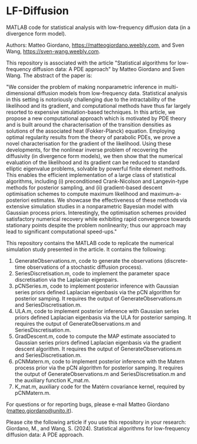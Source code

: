 # LF-Diffusion

MATLAB code for statistical analysis with low-frequency diffusion data (in a divergence form model).

Authors: Matteo Giordano, https://matteogiordano.weebly.com, and Sven Wang, https://sven-wang.weebly.com.

This repository is associated with the article "Statistical algorithms for low-frequency diffusion data: A PDE approach" by Matteo Giordano and Sven Wang. The abstract of the paper is:

"We consider the problem of making nonparametric inference in multi-dimensional diffusion models from low-frequency data. Statistical analysis in this setting is notoriously challenging due to the intractability of the likelihood and its gradient, and computational methods have thus far largely resorted to expensive simulation-based techniques. In this article, we propose a new computational approach which is motivated by PDE theory and is built around the characterisation of the transition densities as solutions of the associated heat (Fokker-Planck) equation. Employing optimal regularity results from the theory of parabolic PDEs, we prove a novel characterisation for the gradient of the likelihood. Using these developments, for the nonlinear inverse problem of recovering the diffusivity (in divergence form models), we then show that the numerical evaluation of the likelihood and its gradient can be reduced to standard elliptic eigenvalue problems, solvable by powerful finite element methods. This enables the efficient implementation of a large class of statistical algorithms, including (i) preconditioned Crank-Nicolson and Langevin-type methods for posterior sampling, and (ii) gradient-based descent optimisation schemes to compute maximum likelihood and maximum-a-posteriori estimates. We showcase the effectiveness of these methods via extensive simulation studies in a nonparametric Bayesian model with Gaussian process priors. Interestingly, the optimisation schemes provided satisfactory  numerical recovery while exhibiting rapid convergence towards stationary points  despite the problem nonlinearity; thus our approach may lead to significant computational speed-ups."

This repository contains the MATLAB code to replicate the numerical simulation study presented in the article. It contains the following:

1. GenerateObservations.m, code to generate the observations (discrete-time observations of a stochastic diffusion process).
2. SeriesDiscretisation.m, code to implement the parameter space discretisation via the Laplacian eigenpairs.
3. pCNSeries.m, code to implement posterior inference with Gaussian series priors defined Laplacian eigenbasis via the pCN algorithm for posterior samping. It requires the output of GenerateObservations.m and SeriesDiscretisation.m.
4. ULA.m, code to implement posterior inference with Gaussian series priors defined Laplacian eigenbasis via the ULA for posterior samping. It requires the output of GenerateObservations.m and SeriesDiscretisation.m.
5. GradDescent.m, code to compute the MAP estimate associated to Gaussian series priors defined Laplacian eigenbasis via the gradient descent algorithm. It requires the output of GenerateObservations.m and SeriesDiscretisation.m.
6. pCNMatern.m, code to implement posterior inference with the Matern process prior via the pCN algorithm for posterior samping. It requires the output of GenerateObservations.m and SeriesDiscretisation.m and the auxiliary function K_mat.m.
7. K_mat.m, auxiliary code for the Matérn covariance kernel, required by pCNMatern.m.

For questions or for reporting bugs, please e-mail Matteo Giordano (matteo.giordano@unito.it).

Please cite the following article if you use this repository in your research: Giordano, M., and Wang, S. (2024). Statistical algorithms for low-frequency diffusion data: A PDE approach.
